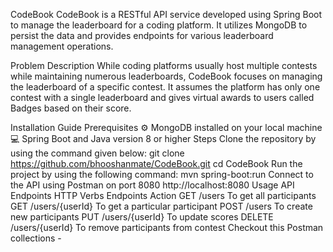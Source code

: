 CodeBook
CodeBook is a RESTful API service developed using Spring Boot to manage the leaderboard for a coding platform. It utilizes MongoDB to persist the data and provides endpoints for various leaderboard management operations.

Problem Description
While coding platforms usually host multiple contests while maintaining numerous leaderboards, CodeBook focuses on managing the leaderboard of a specific contest. It assumes the platform has only one contest with a single leaderboard and gives virtual awards to users called Badges based on their score.

Installation Guide
Prerequisites
⚙️ MongoDB installed on your local machine
💻 Spring Boot and Java version 8 or higher
Steps
Clone the repository by using the command given below:
    git clone https://github.com/bhooshanmate/CodeBook.git
    cd CodeBook
Run the project by using the following command:
    mvn spring-boot:run
Connect to the API using Postman on port 8080
    http://localhost:8080
Usage
API Endpoints
HTTP Verbs	Endpoints	Action
GET	/users	To get all participants
GET	/users/{userId}	To get a particular participant
POST	/users	To create new participants
PUT	/users/{userId}	To update scores
DELETE	/users/{userId}	To remove participants from contest
Checkout this Postman collections - 
